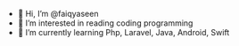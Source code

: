 - 👋 Hi, I’m @faiqyaseen
- 👀 I’m interested in reading coding programming
- 🌱 I’m currently learning Php, Laravel, Java, Android, Swift


